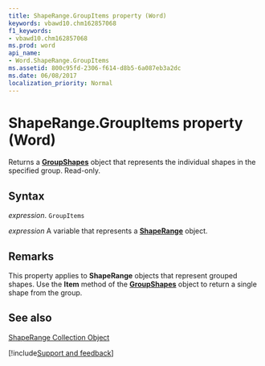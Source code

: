 ```yaml
---
title: ShapeRange.GroupItems property (Word)
keywords: vbawd10.chm162857068
f1_keywords:
- vbawd10.chm162857068
ms.prod: word
api_name:
- Word.ShapeRange.GroupItems
ms.assetid: 800c95fd-2306-f614-d8b5-6a087eb3a2dc
ms.date: 06/08/2017
localization_priority: Normal
---
```



# ShapeRange.GroupItems property (Word)

Returns a  **[GroupShapes](Word.groupshapes.md)** object that represents the individual shapes in the specified group. Read-only.


## Syntax

_expression_. `GroupItems`

_expression_ A variable that represents a **[ShapeRange](Word.shaperange.md)** object.


## Remarks

 This property applies to **ShapeRange** objects that represent grouped shapes. Use the **Item** method of the **[GroupShapes](Word.groupshapes.md)** object to return a single shape from the group.


## See also


[ShapeRange Collection Object](Word.shaperange.md)

[!include[Support and feedback](~/includes/feedback-boilerplate.md)]